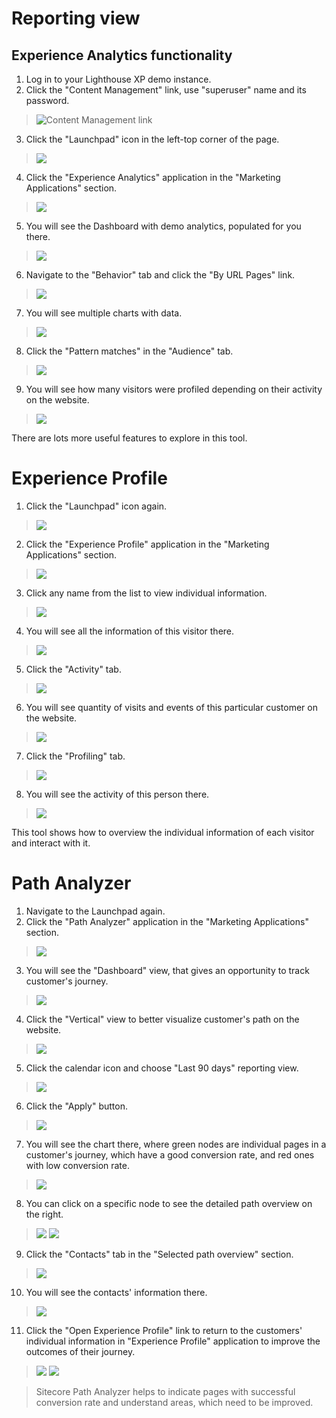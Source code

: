 # Reporting view
## Experience Analytics functionality 

1. Log in to your Lighthouse XP demo instance.
2. Click the "Content Management" link, use "superuser" name and its password.
> ![Content Management link](./media/image1.png)

3. Click the "Launchpad" icon in the left-top corner of the page.
> ![](./media/image2.png)

4. Click the "Experience Analytics" application in the "Marketing Applications" section.
> ![](./media/image3.png)

5. You will see the Dashboard with demo analytics, populated  for you there.
> ![](./media/image4.png)

6. Navigate to the "Behavior" tab and click the "By URL Pages" link.
> ![](./media/image5.png)

7. You will see multiple charts with data.
> ![](./media/image6.png)

8. Click the "Pattern matches" in the "Audience" tab.
> ![](./media/image7.png)

9. You will see how many visitors were profiled depending on their activity on the website.
> ![](./media/image8.png)

There are lots more useful features to explore in this tool.

# Experience Profile

1. Click the "Launchpad" icon again.
> ![](./media/image9.png)

2. Click the "Experience Profile" application in the "Marketing Applications" section.
> ![](./media/image10.png)

3. Click any name from the list to view individual information.
> ![](./media/image11.png)

4. You will see all the information of this visitor there.
> ![](./media/image12.png)

5. Click the "Activity" tab.
> ![](./media/image13.png)

6. You will see quantity of visits and events of this particular customer on the website.
> ![](./media/image14.png)

7. Click the "Profiling" tab.
> ![](./media/image15.png)

8. You will see the activity of this person there.
> ![](./media/image16.png)

This tool shows how to overview the individual information of each visitor and interact with it.

# Path Analyzer

1. Navigate to the Launchpad again.
2. Click the "Path Analyzer" application in the "Marketing Applications" section.
> ![](./media/image17.png)

3. You will see the "Dashboard" view, that gives an opportunity to track customer's journey.
> ![](./media/image18.png)

4. Click the "Vertical" view to better visualize customer's path on the website.
> ![](./media/image19.png)

5. Click the calendar icon and choose "Last 90 days" reporting view.
> ![](./media/image20.png)

6. Click the "Apply" button.
> ![](./media/image21.png)

7. You will see the chart there, where green nodes are individual pages in a customer's journey, which have a good conversion rate, and red ones with low conversion rate.
> ![](./media/image22.png)

8. You can click on a specific node to see the detailed path overview on the right.
> ![](./media/image23.png)
> ![](./media/image24.png)
> 
9. Click the "Contacts" tab in the "Selected path overview" section.
> ![](./media/image25.png)

10. You will see the contacts' information there.
> ![](./media/image26.png)

11. Click the "Open Experience Profile" link to return to the customers' individual information in "Experience Profile" application to improve the outcomes of their journey. 
> ![](./media/image27.png)
> ![](./media/image28.png)


> Sitecore Path Analyzer helps to indicate pages with successful conversion rate and understand areas, which need to be improved.